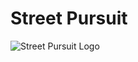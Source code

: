 # Street Pursuit
![Street Pursuit Logo](https://github.com/riley-okeefe/Street-Pursuit/blob/main/Pictures/Street_Pursuit_logo.png)
